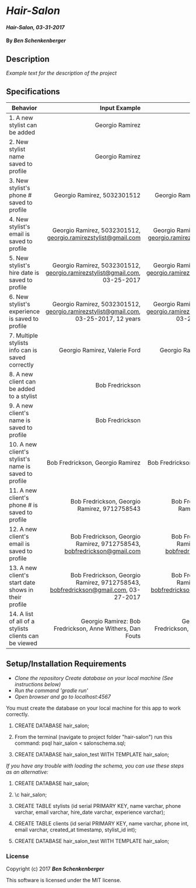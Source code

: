 # _Hair-Salon_

#### _Hair-Salon, 03-31-2017_

#### By _**Ben Schenkenberger**_

## Description
_Example text for the description of the project_


## Specifications

| Behavior                   | Input Example     | Output Example    |
| -------------------------- | -----------------:| -----------------:|
| 1. A new stylist can be added | Georgio Ramirez | Georgio Ramirez |
| 2. New stylist name saved to profile | Georgio Ramirez | Georgio Ramirez |
| 3. New stylist's phone # saved to profile | Georgio Ramirez, 5032301512 | Georgio Ramirez, 5032301512 |
| 4. New stylist's email is saved to profile | Georgio Ramirez, 5032301512, georgio.ramirezstylist@gmail.com | Georgio Ramirez, 5032301512, georgio.ramirezstylist@gmail.com |
| 5. New stylist's hire date is saved to profile | Georgio Ramirez, 5032301512, georgio.ramirezstylist@gmail.com, 03-25-2017 | Georgio Ramirez, 5032301512, georgio.ramirezstylist@gmail.com, 03-25-2017 |
| 6. New stylist's experience is saved to profile | Georgio Ramirez, 5032301512, georgio.ramirezstylist@gmail.com, 03-25-2017, 12 years | Georgio Ramirez, 5032301512, georgio.ramirezstylist@gmail.com, 03-25-2017, 12 years |
| 7. Multiple stylists info can is saved correctly | Georgio Ramirez, Valerie Ford | Georgio Ramirez, Valerie Ford |
| 8. A new client can be added to a stylist | Bob Fredrickson | Bob Fredrickson |
| 9. A new client's name is saved to profile | Bob Fredrickson | Bob Fredrickson |
| 10. A new client's stylist's name is saved to profile | Bob Fredrickson, Georgio Ramirez | Bob Fredrickson, Georgio Ramirez |
| 11. A new client's phone # is saved to profile | Bob Fredrickson, Georgio Ramirez, 9712758543 | Bob Fredrickson, Georgio Ramirez, 9712758543 |
| 12. A new client's email is saved to profile | Bob Fredrickson, Georgio Ramirez, 9712758543, bobfredrickson@gmail.com | Bob Fredrickson, Georgio Ramirez, 9712758543, bobfredrickson@gmail.com |
| 13. A new client's start date shows in their profile | Bob Fredrickson, Georgio Ramirez, 9712758543, bobfredrickson@gmail.com, 03-27-2017 | Bob Fredrickson, Georgio Ramirez, 9712758543, bobfredrickson@gmail.com, 03-27-2017 |
| 14. A list of all of a stylists clients can be viewed | Georgio Ramirez: Bob Fredrickson, Anne Withers, Dan Fouts | Georgio Ramirez: Bob Fredrickson, Anne Withers, Dan Fouts |

## Setup/Installation Requirements

* _Clone the repository_
*_Create database on your local machine (See instructions below)_*
* _Run the command 'gradle run'_
* _Open browser and go to localhost:4567_

You must create the database on your local machine for this app to work correctly.

1. CREATE DATABASE hair_salon;

2. From the terminal (navigate to project folder "hair-salon") run this command:
psql hair_salon < salonschema.sql;

3. CREATE DATABASE hair_salon_test WITH TEMPLATE hair_salon;


_If you have any trouble with loading the schema, you can use these steps as an alternative:_

1. CREATE DATABASE hair_salon;

2. \c hair_salon;

3. CREATE TABLE stylists (id serial PRIMARY KEY, name varchar, phone varchar, email varchar, hire_date varchar, experience varchar);

4. CREATE TABLE clients (id serial PRIMARY KEY, name varchar, phone int, email varchar, created_at timestamp, stylist_id int);

5. CREATE DATABASE hair_salon_test WITH TEMPLATE hair_salon;

### License

Copyright (c) 2017 **_Ben Schenkenberger_**

This software is licensed under the MIT license.
